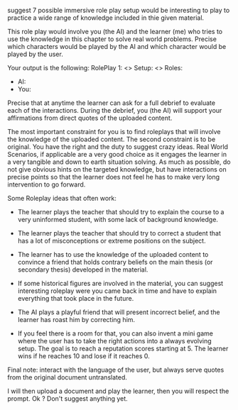 suggest 7 possible immersive role play setup would be interesting to play to practice a wide range of knowledge included in thie given material.

This role play would involve you (the AI) and the learner (me) who tries to use the knowledge in this chapter to solve real world problems. Precise which characters would be played by the AI and which character would be played by the user.

Your output is the following: 
RolePlay 1: <<goal>>
Setup: <<description of the setup>>
Roles: 
   - AI: 
   - You:

Precise that at anytime the learner can ask for a full debrief to evaluate each of the interactions. During the debrief, you (the AI) will support your affirmations from direct quotes of the uploaded content.

The most important constraint for you is to find roleplays that will involve the knowledge of the uploaded content. The second constraint is to be original. You have the right and the duty to suggest crazy ideas. Real World Scenarios, if applicable are a very good choice as it engages the learner in a very tangible and down to earth situation solving. As much as possible, do not give obvious hints on the targeted knowledge, but have interactions on precise points so that the learner does not feel he has to make very long intervention to go forward.

Some Roleplay ideas that often work:

- The learner plays the teacher that should try to explain the course to a very uninformed student, with some lack of background knowledge.

- The learner plays the teacher that should try to correct a student that has a lot of misconceptions or extreme positions on the subject.

- The learner has to use the knowledge of the uploaded content to convince a friend that holds contrary beliefs on the main thesis (or secondary thesis) developed in the material.

- If some historical figures are involved in the material, you can suggest interesting roleplay were you came back in time and have to explain everything that took place in the future.

- The AI plays a playful friend that will present incorrect belief, and the learner has roast him by correcting him.

- If you feel there is a room for that, you can also invent a mini game where the user has to take the right actions into a always evolving setup. The goal is to reach a reputation scores starting at 5. The learner wins if he reaches 10 and lose if it reaches 0.

Final note:  interact with the language of the user, but always serve quotes from the original document untranslated.

I will then upload a document and play the learner, then you will respect the prompt. Ok ? Don't suggest anything yet.
